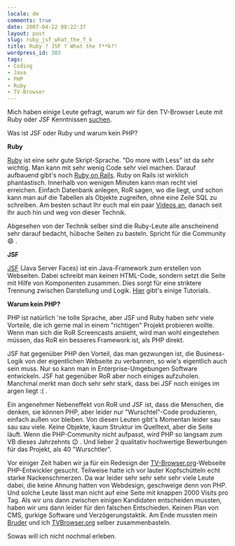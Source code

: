 ```yaml
---
locale: de
comments: true
date: 2007-04-22 08:22:37
layout: post
slug: ruby_jsf_what_the_f_k
title: Ruby ? JSF ? What the f**k?!
wordpress_id: 303
tags:
- Coding
- Java
- PHP
- Ruby
- TV-Browser
---
```


Mich haben einige Leute gefragt, warum wir für den TV-Browser Leute mit Ruby
oder JSF Kenntnissen [suchen](http://blog.wannawork.de/index.php/2007/04/20/tv_browser_sucht_ruby_oder_jsf_entwickle"). 

Was ist JSF oder Ruby und warum kein PHP?



**Ruby**

[Ruby](http://www.ruby-lang.org/de) ist eine sehr gute Skript-Sprache. "Do more
with Less" ist da sehr wichtig. Man kann mit sehr wenig Code sehr viel machen.
Darauf aufbauend gibt's noch [Ruby on Rails](http://www.rubyonrails.org). Ruby
on Rails ist wirklich phantastisch. Innerhalb von wenigen Minuten kann man
recht viel erreichen. Einfach Datenbank anlegen, RoR sagen, wo die liegt, und
schon kann man auf die Tabellen als Objekte zugreifen, ohne eine Zeile SQL zu
schreiben. Am besten schaut Ihr euch mal ein paar [Videos
an](http://www.rubyonrails.org/screencasts), danach seit Ihr auch hin und weg
von dieser Technik.

Abgesehen von der Technik selber sind die Ruby-Leute alle anscheinend sehr
darauf bedacht, hübsche Seiten zu basteln. Spricht für die Community :smile: .

**JSF**

[JSF](http://java.sun.com/javaee/javaserverfaces/index.jsp") (Java Server
Faces) ist ein Java-Framework zum erstellen von Webseiten. Dabei schreibt man
keinen HTML-Code, sondern setzt die Seite mit Hilfe von Komponenten zusammen.
Dies sorgt für eine striktere Trennung zwischen Darstellung und Logik.
[Hier](http://jsftutorials.net/) gibt's einige Tutorials.

**Warum kein PHP?**

PHP ist natürlich 'ne tolle Sprache, aber JSF und Ruby haben sehr viele
Vorteile, die ich gerne mal in einem "richtigen" Projekt probieren wollte. Wenn
man sich die RoR Screencasts ansieht, wird man wohl eingestehen müssen, das RoR
ein besseres Framework ist, als PHP direkt. 

JSF hat gegenüber PHP den Vorteil, das man gezwungen ist, die Business-Logik
von der eigentlichen Webseite zu verbannen, so wie's eigentlich auch sein muss.
Nur so kann man in Enterprise-Umgebungen Software entwickeln. JSF hat gegenüber
RoR aber noch einiges aufzuholen. Manchmal merkt man doch sehr sehr stark, dass
bei JSF noch einiges im argen liegt :( .

Ein angenehmer Nebeneffekt von RoR und JSF ist, dass die Menschen, die denken,
sie können PHP, aber leider nur "Wurschtel"-Code produzieren, einfach außen vor
bleiben. Von diesen Leuten gibt's Momentan leider sau sau sau viele. Keine
Objekte, kaum Struktur im Quelltext, aber die Seite läuft. Wenn die
PHP-Community nicht aufpasst, wird PHP so langsam zum VB dieses Jahrzehnts :wink: .
Und lieber 2 qualitativ hochwertige Bewerbungen für das Projekt, als 40
"Wurschtler".

Vor einiger Zeit haben wir ja für ein Redesign der
[TV-Browser.org](http://www.tvbrowser.org)-Webseite PHP-Entwickler gesucht.
Teilweise hatte ich vor lauter Kopfschütteln echt starke Nackenschmerzen. Da
war leider sehr sehr sehr sehr viele Leute dabei, die keine Ahnung hatten von
Webdesign, geschweige denn von PHP. Und solche Leute lässt man nicht auf eine
Seite mit knappen 2000 Visits pro Tag. Als wir uns dann zwischen einigen
Kandidaten entscheiden mussten, haben wir uns dann leider für den falschen
Entschieden. Keinen Plan von CMS, gurkige Software und Verzögerungstaktik. Am
Ende mussten mein [Bruder](http://www.olivertasche.de) und ich
[TVBrowser.org](http://www.tvbrowser.org) selber zusammenbasteln.

Sowas will ich nicht nochmal erleben.
